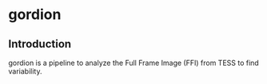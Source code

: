 # gordion

## Introduction
gordion is a pipeline to analyze the Full Frame Image (FFI) from TESS to find variability.
